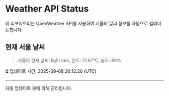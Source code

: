 
# Weather API Status

이 리포지토리는 OpenWeather API를 사용하여 서울의 날씨 정보를 자동으로 업데이트합니다.

## 현재 서울 날씨
> 서울의 현재 날씨: light rain, 온도: 21.87°C, 습도: 89%

⏳ 업데이트 시간: 2025-09-08 20:12:26 (UTC)

---
자동 업데이트 봇에 의해 관리됩니다.
